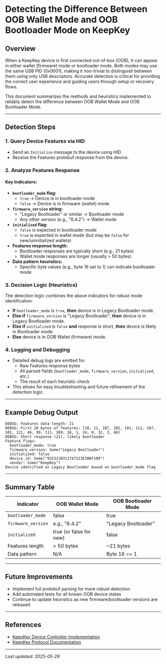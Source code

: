 # Detecting the Difference Between OOB Wallet Mode and OOB Bootloader Mode on KeepKey

## Overview

When a KeepKey device is first connected out-of-box (OOB), it can appear in either wallet (firmware) mode or bootloader mode. Both modes may use the same USB PID (0x0001), making it non-trivial to distinguish between them using only USB descriptors. Accurate detection is critical for providing the correct user experience and guiding users through setup or recovery flows.

This document summarizes the methods and heuristics implemented to reliably detect the difference between OOB Wallet Mode and OOB Bootloader Mode.

---

## Detection Steps

### 1. Query Device Features via HID
- Send an `Initialize` message to the device using HID.
- Receive the Features protobuf response from the device.

### 2. Analyze Features Response

#### Key Indicators:
- **`bootloader_mode` flag:**
  - `true` → Device is in bootloader mode
  - `false` → Device is in firmware (wallet) mode
- **`firmware_version` string:**
  - "Legacy Bootloader" or similar → Bootloader mode
  - Any other version (e.g., "6.4.2") → Wallet mode
- **`initialized` flag:**
  - `false` is expected in bootloader mode
  - `true` is expected in wallet mode (but may be `false` for new/uninitialized wallets)
- **Features response length:**
  - Bootloader responses are typically short (e.g., 21 bytes)
  - Wallet mode responses are longer (usually > 50 bytes)
- **Data pattern heuristics:**
  - Specific byte values (e.g., byte 16 set to 1) can indicate bootloader mode

### 3. Decision Logic (Heuristics)

The detection logic combines the above indicators for robust mode identification:

- **If** `bootloader_mode` is `true`, **then** device is in Legacy Bootloader mode.
- **Else if** `firmware_version` is "Legacy Bootloader", **then** device is in Legacy Bootloader mode.
- **Else if** `initialized` is `false` **and** response is short, **then** device is likely in Bootloader mode.
- **Else** device is in OOB Wallet (firmware) mode.

### 4. Logging and Debugging

- Detailed debug logs are emitted for:
  - Raw Features response bytes
  - All parsed fields (`bootloader_mode`, `firmware_version`, `initialized`, etc.)
  - The result of each heuristic check
- This allows for easy troubleshooting and future refinement of the detection logic.

---

## Example Debug Output

```
DEBUG: Features data length: 21
DEBUG: First 20 bytes of features: [10, 11, 107, 101, 101, 112, 107, 101, 121, 46, 99, 111, 109, 16, 1, 24, 0, 32, 3, 40]
DEBUG: Short response (21), likely bootloader
Feature flags:
  bootloader_mode: true
  firmware_version: Some("Legacy Bootloader")
  initialized: false
  device_id: Some("9323130311747323E300F100")
  vendor: Some("KeepKey")
Device identified as Legacy Bootloader based on bootloader_mode flag
```

---

## Summary Table

| Indicator                | OOB Wallet Mode        | OOB Bootloader Mode        |
|-------------------------|------------------------|---------------------------|
| `bootloader_mode`       | false                  | true                      |
| `firmware_version`      | e.g., "6.4.2"          | "Legacy Bootloader"       |
| `initialized`           | true (or false for new)| false                     |
| Features length         | > 50 bytes             | ~21 bytes                 |
| Data pattern            | N/A                    | Byte 16 == 1              |

---

## Future Improvements

- Implement full protobuf parsing for more robust detection
- Add automated tests for all known OOB device states
- Continue to update heuristics as new firmware/bootloader versions are released

---

## References
- [KeepKey Device Controller Implementation](./device_controller_implementation.md)
- [KeepKey Protocol Documentation](https://github.com/keepkey/device-protocol)

---

*Last updated: 2025-05-29*
